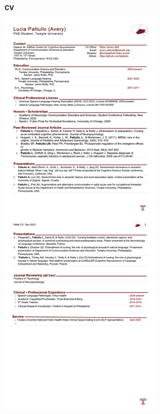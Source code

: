 
## CV
<p float="left">
  <img src="pages/PattulloCV_May25.png" width="500" />
  <img src="pages/CV_page_2.png" width="500" /> 

</p>
